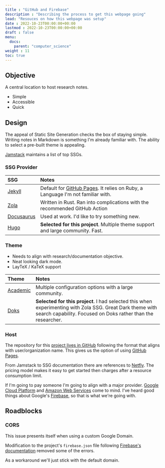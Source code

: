 ```yaml
---
title : "GitHub and Firebase"
description : "Describing the process to get this webpage going"
lead: "Resouces on how this webpage was setup"
date : 2022-10-23T00:00:00+00:00
lastmod : 2022-10-23T00:00:00+00:00
draft : false
menu:
  docs:
    parent: "computer_science"
weight : 11
toc: true
---
```


## Objective
A central location to host research notes.

- Simple
- Accessible
- Quick

## Design
The appeal of Static Site Generation checks the box of staying simple. Writing notes in Markdown is something I'm already familiar with. The ability to select a pre-built theme is appealing.

[Jamstack](https://jamstack.org/generators/) maintains a list of top SSGs.

### SSG Provider
|SSG|Notes|
|:--|:--|
|[Jekyll](https://jekyllrb.com/)|Default for [GitHub Pages](https://pages.github.com/). It relies on Ruby, a Language I'm not familiar with.|
|[Zola](https://www.getzola.org/)|Written in Rust. Ran into complications with the recommended GitHub Action|
|[Docusaurus](https://docusaurus.io/)|Used at work. I'd like to try something new.|
|[Hugo](https://gohugo.io/)|**Selected for this project**. Multiple theme support and large community. Fast.|

### Theme 
- Needs to align with research/documentation objective. 
- Neat looking dark mode.
- LayTeX / KaTeX support

|Theme|Notes|
|:--|:--|
|[Academic](https://github.com/wowchemy/starter-hugo-academic)|Multiple configuration options with a large community.|
|[Doks](https://github.com/h-enk/doks)|**Selected for this project**. I had selected this when experimenting with Zola SSG. Great Dark theme with search capability. Focused on Doks rather than the researcher.|

### Host
The repository for this [project lives in GitHub](https://github.com/WonkyMic/wonkymic.github.io) following the format that aligns with user/organization name. This gives us the option of using [GitHub Pages](https://pages.github.com/).

From Jamstack to SSG documentation there are references to [Netfly](https://www.netlify.com/). The pricing model makes it easy to get started then charges after a resource consumption limit.

If I'm going to pay someone I'm going to align with a major provider. [Google Cloud Platform](https://cloud.google.com/) and [Amazon Web Services](https://aws.amazon.com/) come to mind. I've heard good things about Google's [Firebase](https://firebase.google.com/), so that is what we're going with.

## Roadblocks
### CORS
This issue presents itself when using a custom Google Domain.

Modification to the project's `firebase.json` file following [Firebase's documentation](https://firebase.google.com/docs/hosting/full-config) removed some of the errors.

As a workaround we'll just stick with the default domain.